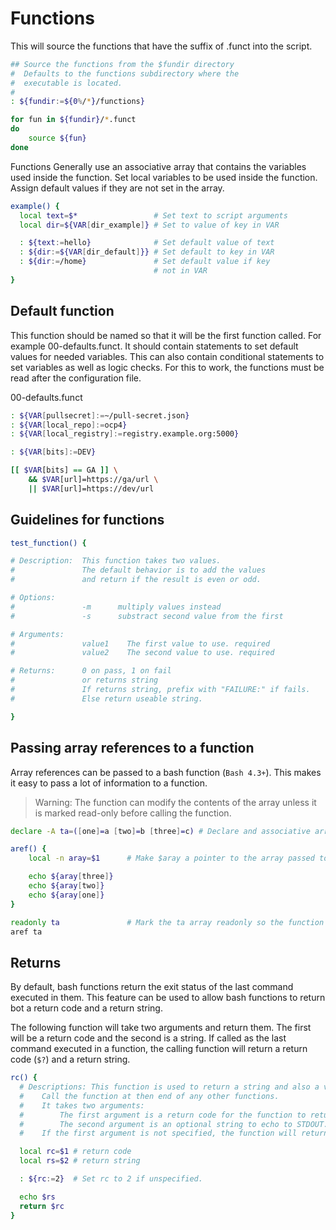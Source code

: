 # Functions

This will source the functions that have the suffix of .funct into the script.

``` bash
## Source the functions from the $fundir directory
#  Defaults to the functions subdirectory where the
#  executable is located.
#
: ${fundir:=${0%/*}/functions}

for fun in ${fundir}/*.funct
do
    source ${fun}
done
```

Functions
Generally use an associative array that contains the variables used inside the function.
Set local variables to be used inside the function.
Assign default values if they are not set in the array.

``` bash
example() {
  local text=$*                 # Set text to script arguments
  local dir=${VAR[dir_example]} # Set to value of key in VAR

  : ${text:=hello}              # Set default value of text
  : ${dir:=${VAR[dir_default]}} # Set default to key in VAR
  : ${dir:=/home}               # Set default value if key
                                # not in VAR
}
```


## Default function
This function should be named so that it will be the first function called. For example 00-defaults.funct.
It should contain statements to set default values for needed variables.
This can also contain conditional statements to set variables as well as logic checks.
For this to work, the functions must be read after the configuration file.

00-defaults.funct
``` bash
: ${VAR[pullsecret]:=~/pull-secret.json}
: ${VAR[local_repo]:=ocp4}
: ${VAR[local_registry]:=registry.example.org:5000}

: ${VAR[bits]:=DEV}

[[ $VAR[bits] == GA ]] \
    && $VAR[url]=https://ga/url \
    || $VAR[url]=https://dev/url
```

## Guidelines for functions
``` bash
test_function() {

# Description:  This function takes two values.
#               The default behavior is to add the values
#               and return if the result is even or odd.

# Options:
#               -m      multiply values instead
#               -s      substract second value from the first

# Arguments:
#               value1    The first value to use. required
#               value2    The second value to use. required

# Returns:      0 on pass, 1 on fail
#               or returns string
#               If returns string, prefix with "FAILURE:" if fails.
#               Else return useable string.

}
```

## Passing array references to a function
Array references can be passed to a bash function (``Bash 4.3+``).
This makes it easy to pass a lot of information to a function.
> Warning: The function can modify the contents of the array unless it is marked read-only before calling the function.

``` bash
declare -A ta=([one]=a [two]=b [three]=c) # Declare and associative array

aref() {
    local -n aray=$1      # Make $aray a pointer to the array passed to it.

    echo ${aray[three]}
    echo ${aray[two]}
    echo ${aray[one]}
}

readonly ta               # Mark the ta array readonly so the function cannot modify it.
aref ta
```

## Returns
By default, bash functions return the exit status of the last command executed in them.
This feature can be used to allow bash functions to return bot a return code and a return string.

The following function will take two arguments and return them. The first will be a return code and the second is a string.
If called as the last command executed in a function, the calling function will return a return code (``$?``) and a return string.

``` bash
rc() {
  # Descriptions: This function is used to return a string and also a value from other functions.
  #    Call the function at then end of any other functions.
  #    It takes two arguments:
  #        The first argument is a return code for the function to return.
  #        The second argument is an optional string to echo to STDOUT.
  #    If the first argument is not specified, the function will return a code of 2.              

  local rc=$1 # return code
  local rs=$2 # return string

  : ${rc:=2}  # Set rc to 2 if unspecified.

  echo $rs
  return $rc
}
```
